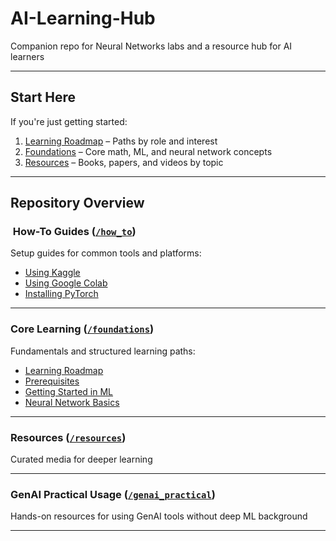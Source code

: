 # AI-Learning-Hub
Companion repo for Neural Networks labs and a resource hub for AI learners


---

## Start Here

If you're just getting started:

1. [Learning Roadmap](./foundations/roadmap.md) – Paths by role and interest  
2. [Foundations](./foundations/) – Core math, ML, and neural network concepts  
3. [Resources](./resources/) – Books, papers, and videos by topic
---

## Repository Overview

### ️ How-To Guides ([`/how_to`](./how_to))
Setup guides for common tools and platforms:
- [Using Kaggle](./how_to/use_kaggle.md)
- [Using Google Colab](./how_to/use_google_colab.md)
- [Installing PyTorch](./how_to/install_pytorch.md)

---

### Core Learning ([`/foundations`](./foundations))
Fundamentals and structured learning paths:
- [Learning Roadmap](./foundations/roadmap.md)
- [Prerequisites](./foundations/prerequisites.md)
- [Getting Started in ML](./foundations/how_to_start_ml.md)
- [Neural Network Basics](./foundations/neural_network_basics.md)


---

### Resources ([`/resources`](./resources))
Curated media for deeper learning

---

### GenAI Practical Usage ([`/genai_practical`](./genai_practical))
Hands-on resources for using GenAI tools without deep ML background

---
